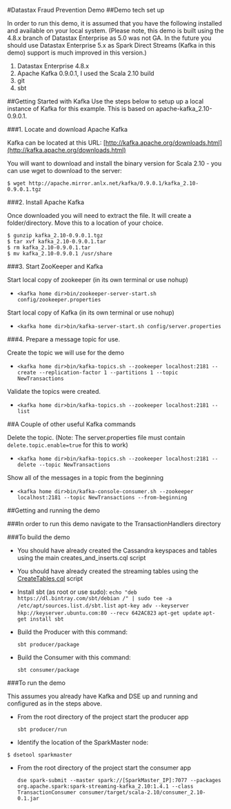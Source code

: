 #Datastax Fraud Prevention Demo
##Demo tech set up

In order to run this demo, it is assumed that you have the following installed and available on your local system. (Please note, this demo is built using the 4.8.x branch of Datastax Enterprise as 5.0 was not GA. In the future you should use Datastax Enterprise 5.x as Spark Direct Streams (Kafka in this demo) support is much improved in this version.)

  1. Datastax Enterprise 4.8.x
  2. Apache Kafka 0.9.0.1, I used the Scala 2.10 build
  3. git
  4. sbt

##Getting Started with Kafka
Use the steps below to setup up a local instance of Kafka for this example. This is based on apache-kafka_2.10-0.9.0.1.

###1. Locate and download Apache Kafka

Kafka can be located at this URL: [http://kafka.apache.org/downloads.html](http://kafka.apache.org/downloads.html)

You will want to download and install the binary version for Scala 2.10 - you can use wget to download to the server:

```
$ wget http://apache.mirror.anlx.net/kafka/0.9.0.1/kafka_2.10-0.9.0.1.tgz
```

###2. Install Apache Kafka

Once downloaded you will need to extract the file. It will create a folder/directory. Move this to a location of your choice.

```
$ gunzip kafka_2.10-0.9.0.1.tgz
$ tar xvf kafka_2.10-0.9.0.1.tar
$ rm kafka_2.10-0.9.0.1.tar
$ mv kafka_2.10-0.9.0.1 /usr/share
```

###3. Start ZooKeeper and Kafka

Start local copy of zookeeper (in its own terminal or use nohup)

  * `<kafka home dir>bin/zookeeper-server-start.sh config/zookeeper.properties`

Start local copy of Kafka (in its own terminal or use nohup)

  * `<kafka home dir>bin/kafka-server-start.sh config/server.properties`

###4. Prepare a message topic for use.

Create the topic we will use for the demo

  * `<kafka home dir>bin/kafka-topics.sh --zookeeper localhost:2181 --create --replication-factor 1 --partitions 1 --topic NewTransactions`

Validate the topics were created. 

  * `<kafka home dir>bin/kafka-topics.sh --zookeeper localhost:2181 --list`
  
##A Couple of other useful Kafka commands

Delete the topic. (Note: The server.properties file must contain `delete.topic.enable=true` for this to work)

  * `<kafka home dir>bin/kafka-topics.sh --zookeeper localhost:2181 --delete --topic NewTransactions`
  
Show all of the messages in a topic from the beginning

  * `<kafka home dir>bin/kafka-console-consumer.sh --zookeeper localhost:2181 --topic NewTransactions --from-beginning`
  

##Getting and running the demo

###In order to run this demo navigate to the TransactionHandlers directory
  
###To build the demo

  * You should have already created the Cassandra keyspaces and tables using the main creates_and_inserts.cql script
  * You should have already created the streaming tables using the [CreateTables.cql](CreateTables.cql) script 
  * Install sbt (as root or use sudo):
  `echo "deb https://dl.bintray.com/sbt/debian /" | sudo tee -a /etc/apt/sources.list.d/sbt.list`
  `apt-key adv --keyserver hkp://keyserver.ubuntu.com:80 --recv 642AC823`
  `apt-get update`
  `apt-get install sbt`

  * Build the Producer with this command:
  
    `sbt producer/package`
      
  * Build the Consumer with this command:
  
    `sbt consumer/package`
  
###To run the demo

This assumes you already have Kafka and DSE up and running and configured as in the steps above.

  * From the root directory of the project start the producer app 
  
    `sbt producer/run`
    
  * Identify the location of the SparkMaster node:
  ```
  $ dsetool sparkmaster
  
  ```
  * From the root directory of the project start the consumer app
  
    `dse spark-submit --master spark://[SparkMaster_IP]:7077 --packages org.apache.spark:spark-streaming-kafka_2.10:1.4.1 --class TransactionConsumer consumer/target/scala-2.10/consumer_2.10-0.1.jar`
    
  
